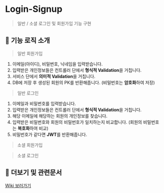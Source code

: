 # Login-Signup
> 일반 / 소셜 로그인 및 회원가입 기능 구현

## 💙 기능 로직 소개
> 일반 회원가입
1. 이메일(아이디), 비밀번호, 닉네임을 입력받습니다.
2. 입력받은 개인정보들은 컨트롤러 단에서 **형식적 Validation**을 거칩니다.
3. 서비스 단에서 **의미적 Validation**을 거칩니다.
4. DB에 저장 후 생성된 회원의 PK를 반환해줍니다. (비밀번호는 **암호화**하여 저장)

> 일반 로그인
1. 이메일과 비밀번호를 입력받습니다.
2. 입력받은 개인정보들은 컨트롤러 단에서 **형식적 Validation**을 거칩니다.
3. 해당 이메일에 해당하는 회원의 개인정보를 찾습니다.
4. 입력받은 비밀번호와 회원의 비밀번호가 일치하는지 비교합니다. (회원의 비밀번호는 **복호화**하여 비교)
5. 비밀번호가 같다면 **JWT**를 반환해줍니다.

> 소셜 회원가입


> 소셜 로그인



## 📘 더보기 및 관련문서
[Wiki 보러가기](https://github.com/boostcampwm-2021/iOS08-WithBuddy/wiki)
